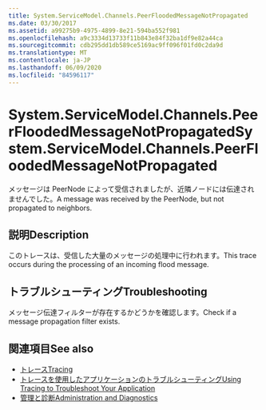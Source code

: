 ```yaml
---
title: System.ServiceModel.Channels.PeerFloodedMessageNotPropagated
ms.date: 03/30/2017
ms.assetid: a99275b9-4975-4899-8e21-594ba552f981
ms.openlocfilehash: a9c3334d13733f11b843e84f32ba1df9e82a44ca
ms.sourcegitcommit: cdb295dd1db589ce5169ac9ff096f01fd0c2da9d
ms.translationtype: MT
ms.contentlocale: ja-JP
ms.lasthandoff: 06/09/2020
ms.locfileid: "84596117"
---
```

# <a name="systemservicemodelchannelspeerfloodedmessagenotpropagated"></a><span data-ttu-id="d576c-102">System.ServiceModel.Channels.PeerFloodedMessageNotPropagated</span><span class="sxs-lookup"><span data-stu-id="d576c-102">System.ServiceModel.Channels.PeerFloodedMessageNotPropagated</span></span>
<span data-ttu-id="d576c-103">メッセージは PeerNode によって受信されましたが、近隣ノードには伝達されませんでした。</span><span class="sxs-lookup"><span data-stu-id="d576c-103">A message was received by the PeerNode, but not propagated to neighbors.</span></span>  
  
## <a name="description"></a><span data-ttu-id="d576c-104">説明</span><span class="sxs-lookup"><span data-stu-id="d576c-104">Description</span></span>  
 <span data-ttu-id="d576c-105">このトレースは、受信した大量のメッセージの処理中に行われます。</span><span class="sxs-lookup"><span data-stu-id="d576c-105">This trace occurs during the processing of an incoming flood message.</span></span>  
  
## <a name="troubleshooting"></a><span data-ttu-id="d576c-106">トラブルシューティング</span><span class="sxs-lookup"><span data-stu-id="d576c-106">Troubleshooting</span></span>  
 <span data-ttu-id="d576c-107">メッセージ伝達フィルターが存在するかどうかを確認します。</span><span class="sxs-lookup"><span data-stu-id="d576c-107">Check if a message propagation filter exists.</span></span>  
  
## <a name="see-also"></a><span data-ttu-id="d576c-108">関連項目</span><span class="sxs-lookup"><span data-stu-id="d576c-108">See also</span></span>

- [<span data-ttu-id="d576c-109">トレース</span><span class="sxs-lookup"><span data-stu-id="d576c-109">Tracing</span></span>](index.md)
- [<span data-ttu-id="d576c-110">トレースを使用したアプリケーションのトラブルシューティング</span><span class="sxs-lookup"><span data-stu-id="d576c-110">Using Tracing to Troubleshoot Your Application</span></span>](using-tracing-to-troubleshoot-your-application.md)
- [<span data-ttu-id="d576c-111">管理と診断</span><span class="sxs-lookup"><span data-stu-id="d576c-111">Administration and Diagnostics</span></span>](../index.md)
